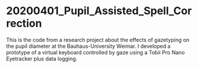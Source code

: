 # 20200401_Pupil_Assisted_Spell_Correction

This is the code from a research project about the effects of gazetyping on the pupil diameter at the Bauhaus-University Weimar. I developed a prototype of a virtual keyboard controlled by gaze using a Tobii Pro Nano Eyetracker plus data logging.
